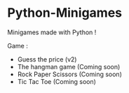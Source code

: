 # Python-Minigames

Minigames made with Python !

Game :
  - Guess the price (v2)
  - The hangman game (Coming soon)
  - Rock Paper Scissors (Coming soon)
  - Tic Tac Toe (Coming soon)
